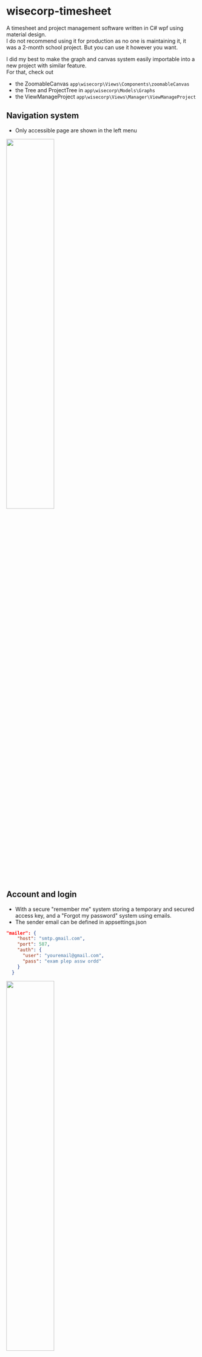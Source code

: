 # wisecorp-timesheet

A timesheet and project management software written in C# wpf using material design.  
I do not recommend using it for production as no one is maintaining it, it was a 2-month school project. But you can use it however  you want.  
  
I did my best to make the graph and canvas system easily importable into a new project with similar feature.  
For that, check out 
- the ZoomableCanvas `app\wisecorp\Views\Components\zoomableCanvas`
- the Tree and ProjectTree in `app\wisecorp\Models\Graphs`  
- the ViewManageProject `app\wisecorp\Views\Manager\ViewManageProject`

## Navigation system

- Only accessible page are shown in the left menu
<img src="https://github.com/user-attachments/assets/46800fde-4703-4971-a428-436178045815" width=50% height=50%>

## Account and login 
- With a secure "remember me" system storing a temporary and secured access key, and a "Forgot my password" system using emails.
- The sender email can be defined in appsettings.json
```json
"mailer": {
    "host": "smtp.gmail.com",
    "port": 587,
    "auth": {
      "user": "youremail@gmail.com",
      "pass": "exam plep assw ordd"
    }
  }
```
<img src="https://github.com/user-attachments/assets/c3ce8add-b80f-4c12-8248-ee0463507fde" width=50% height=50%>
<img src="https://github.com/user-attachments/assets/e1616700-c543-408b-9ea3-536744e810ac" width=50% height=50%>

- 3 accounts levels : Admin, Manager, User
- Can disable accounts
<img src="https://github.com/user-attachments/assets/5ea6bf9b-eb39-425c-8af9-c0bf78ffe9ba" width=50% height=50%>

- see profile
<img src="https://github.com/user-attachments/assets/06bc496f-ca68-49e2-b8cb-18c2ded158ef" width=50% height=50%>



## theme and language
<img src="https://github.com/user-attachments/assets/da6e5ce2-a66f-40ec-997e-0b15151f7bc9" width=50% height=50%>
<img src="https://github.com/user-attachments/assets/48527c52-4a36-4b20-8aeb-7edb46bae0ae" width=50% height=50%>

## Complete log system
- Everything is logged and can be accessed by the admin
<img src="https://github.com/user-attachments/assets/b5b2d6e0-7aba-402b-b184-af2097f3645a" width=50% height=50%>

- double click on a log to show more
<img src="https://github.com/user-attachments/assets/de86fbf9-d56e-4123-90e9-4ce649f586e1" width=50% height=50%>


## Project Management
- 2 ways to manage projects :
- In a tree-like structure 
<img src="https://github.com/user-attachments/assets/15a6615a-4691-49a0-b373-759bfc2d236f" width=50% height=50%>

- In a graph structure

<img src="https://github.com/user-attachments/assets/6b000c68-ab58-47d6-8a4a-b68be7d0f062" width=50% height=50%>

> The graph and navigable canvas was completely hand made on a simple canvas with buttons, path, coordinate.
- Can move a whole project branch and its subproject to another project 
<img src="https://github.com/user-attachments/assets/bf6e15c7-1cc4-4325-9d05-78697a7030c3" width=30% height=30%>
<img src="https://github.com/user-attachments/assets/877f3745-f68e-40d3-a7e8-5ee489b39a7b" width=30% height=30%>

> Here the project "test 25" was assigned as a sub project of "test" with its sub projects kept, editing the access permissions as well


- Click on a project to open and edit infos

<img src="https://github.com/user-attachments/assets/d6bf4da6-4edd-4458-a8b8-48d988c4d048" width=50% height=50%>

- Assign people to a project

<img src="https://github.com/user-attachments/assets/b70a8540-a19e-4c93-87a8-7b451428d867" width=50% height=50%>

> Assigning someone to a project and editing it can only be done by the admins or managers that are assigned to the project or created it  
> Assigning someone to a project give him access to all sub tasks of the project  
> We can show/hide disabled projects  
> We can assign a whole departement to a project  
> Able to dupplicate or disable a whole branch  
> We keep anb history of all worked hour, and a project can only be deleted if it has no worked hour. Project with hours worked on are only disabled and still shows up in employees times sheets  

## The time sheet
<img src="https://github.com/user-attachments/assets/bfe3e264-efea-4c62-9bce-26f49ced576c" width=50% height=50%>

- Allow adding hours and comments worked on each project on each day. The send button is replaced with a save after a change
<img src="https://github.com/user-attachments/assets/1a65410a-37bb-4a0e-b1d9-4a521d55d548" width=50% height=50%>

- Can export the time sheet as a xlsx or pdf file
<img src="https://github.com/user-attachments/assets/7d25a448-66db-4945-a24d-b7b15ab1143d" width=50% height=50%>

## More feature
Admins and manager can approve time sheets, or refuse with a motif allowing the employing to send another demand.  
The admin can create an account with a random password sent to the user by mail, or with a custom password. The user will be prompted to edit it's password on first login  
There are more features not included in this document. you can build it for yourself to explore features, simply edit the appsettings.json with a working database and build it.  


